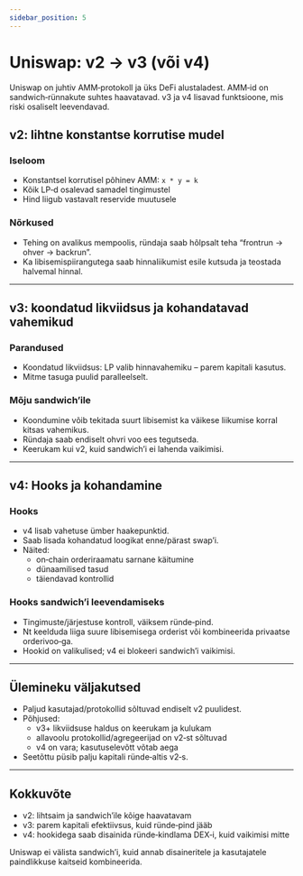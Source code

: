 ```yaml
---
sidebar_position: 5
---
```


# Uniswap: v2 → v3 (või v4)

Uniswap on juhtiv AMM‑protokoll ja üks DeFi alustaladest. AMM‑id on sandwich‑rünnakute suhtes haavatavad. v3 ja v4 lisavad funktsioone, mis riski osaliselt leevendavad.

## v2: lihtne konstantse korrutise mudel
### Iseloom
- Konstantsel korrutisel põhinev AMM: `x * y = k`  
- Kõik LP‑d osalevad samadel tingimustel  
- Hind liigub vastavalt reservide muutusele  

### Nõrkused
- Tehing on avalikus mempoolis, ründaja saab hõlpsalt teha “frontrun → ohver → backrun”.  
- Ka libisemispiirangutega saab hinnaliikumist esile kutsuda ja teostada halvemal hinnal.  

---

## v3: koondatud likviidsus ja kohandatavad vahemikud
### Parandused
- Koondatud likviidsus: LP valib hinnavahemiku – parem kapitali kasutus.  
- Mitme tasuga puulid paralleelselt.  

### Mõju sandwich’ile
- Koondumine võib tekitada suurt libisemist ka väikese liikumise korral kitsas vahemikus.  
- Ründaja saab endiselt ohvri voo ees tegutseda.  
- Keerukam kui v2, kuid sandwich’i ei lahenda vaikimisi.  

---

## v4: Hooks ja kohandamine
### Hooks
- v4 lisab vahetuse ümber haakepunktid.  
- Saab lisada kohandatud loogikat enne/pärast swap’i.  
- Näited:
  - on‑chain orderiraamatu sarnane käitumine
  - dünaamilised tasud
  - täiendavad kontrollid  

### Hooks sandwich’i leevendamiseks
- Tingimuste/järjestuse kontroll, väiksem ründe‑pind.  
- Nt keelduda liiga suure libisemisega orderist või kombineerida privaatse orderivoo‑ga.  
- Hookid on valikulised; v4 ei blokeeri sandwich’i vaikimisi.  

---

## Ülemineku väljakutsed
- Paljud kasutajad/protokollid sõltuvad endiselt v2 puulidest.  
- Põhjused:  
  - v3+ likviidsuse haldus on keerukam ja kulukam  
  - allavoolu protokollid/agregeerijad on v2‑st sõltuvad  
  - v4 on vara; kasutuselevõtt võtab aega  
- Seetõttu püsib palju kapitali ründe‑altis v2‑s.  

---

## Kokkuvõte
- v2: lihtsaim ja sandwich’ile kõige haavatavam  
- v3: parem kapitali efektiivsus, kuid ründe‑pind jääb  
- v4: hookidega saab disainida ründe‑kindlama DEX‑i, kuid vaikimisi mitte  

Uniswap ei välista sandwich’i, kuid annab disaineritele ja kasutajatele paindlikkuse kaitseid kombineerida.
